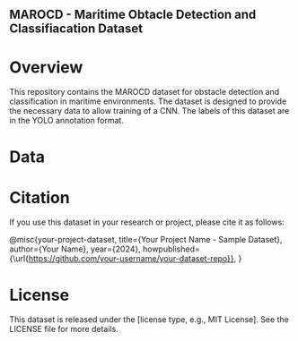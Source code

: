 ## MAROCD - Maritime Obtacle Detection and Classifiacation Dataset

# Overview
This repository contains the MAROCD dataset for obstacle detection and classification in maritime environments. The dataset is designed to provide the necessary data to allow training of a CNN. The labels of this dataset are in the YOLO annotation format.

# Data


# Citation
If you use this dataset in your research or project, please cite it as follows:

@misc{your-project-dataset,
  title={Your Project Name - Sample Dataset},
  author={Your Name},
  year={2024},
  howpublished={\url{https://github.com/your-username/your-dataset-repo}},
}

# License
This dataset is released under the [license type, e.g., MIT License]. See the LICENSE file for more details.

